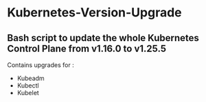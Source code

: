 # Kubernetes-Version-Upgrade

## Bash script to update the whole Kubernetes Control Plane from v1.16.0 to v1.25.5

Contains upgrades for :

- Kubeadm
- Kubectl
- Kubelet
